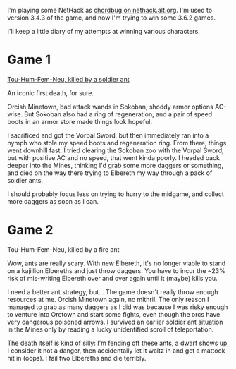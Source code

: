 I'm playing some NetHack as [chordbug on nethack.alt.org](https://alt.org/nethack/plr.php?player=chordbug). I'm used to version 3.4.3 of the game, and now I'm trying to win some 3.6.2 games.

I'll keep a little diary of my attempts at winning various characters.

# Game 1

[Tou-Hum-Fem-Neu, killed by a soldier ant](https://s3.amazonaws.com/altorg/dumplog/chordbug/1572654057.nh362dev.txt)

An iconic first death, for sure.

Orcish Minetown, bad attack wands in Sokoban, shoddy armor options AC-wise. But Sokoban also had a ring of regeneration, and a pair of speed boots in an armor store made things look hopeful.

I sacrificed and got the Vorpal Sword, but then immediately ran into a nymph who stole my speed boots and regeneration ring. From there, things went downhill fast. I tried clearing the Sokoban zoo with the Vorpal Sword, but with positive AC and no speed, that went kinda poorly. I headed back deeper into the Mines, thinking I'd grab some more daggers or something, and died on the way there trying to Elbereth my way through a pack of soldier ants.

I should probably focus less on trying to hurry to the midgame, and collect more daggers as soon as I can.

# Game 2

Tou-Hum-Fem-Neu, killed by a fire ant

Wow, ants are really scary. With new Elbereth, it's no longer viable to stand on a kajillion Elbereths and just throw daggers. You have to incur the ~23% risk of mis-writing Elbereth over and over again until it (maybe) kills you.

I need a better ant strategy, but… The game doesn't really throw enough resources at me. Orcish Minetown again, no mithril. The only reason I managed to grab as many daggers as I did was because I was risky enough to venture into Orctown and start some fights, even though the orcs have very dangerous poisoned arrows. I survived an earlier soldier ant situation in the Mines only by reading a lucky unidentified scroll of teleportation.

The death itself is kind of silly: I'm fending off these ants, a dwarf shows up, I consider it not a danger, then accidentally let it waltz in and get a mattock hit in (oops). I fail two Elbereths and die terribly.
